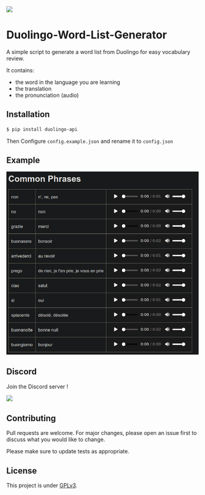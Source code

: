 ![](https://img.shields.io/github/repo-size/Darkempire78/Duolingo-Word-List-Generator?style=for-the-badge)

# Duolingo-Word-List-Generator

A simple script to generate a word list from Duolingo for easy vocabulary review.

It contains:
- the word in the language you are learning
- the translation 
- the pronunciation (audio)

## Installation

```bash
$ pip install duolingo-api
```

Then Configure `config.example.json` and rename it to `config.json`

## Example

![](screenshot.png)

## Discord

Join the Discord server !

[![](https://i.imgur.com/UfyvtOL.png)](https://discord.gg/sPvJmY7mcV)

## Contributing
Pull requests are welcome. For major changes, please open an issue first to discuss what you would like to change.

Please make sure to update tests as appropriate.

## License

This project is under [GPLv3](https://github.com/Darkempire78/DeezerDownloader-Discord-Bot/blob/master/LICENSE).
